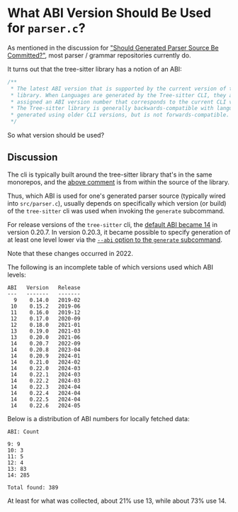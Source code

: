 # What ABI Version Should Be Used for `parser.c`?

As mentioned in the discussion for ["Should Generated Parser Source Be
Committed?"](../should-parser-source-be-committed/README.md), most
parser / grammar repositories currently do.

It turns out that the tree-sitter library has a notion of an ABI:

```c
/**
 * The latest ABI version that is supported by the current version of the
 * library. When Languages are generated by the Tree-sitter CLI, they are
 * assigned an ABI version number that corresponds to the current CLI version.
 * The Tree-sitter library is generally backwards-compatible with languages
 * generated using older CLI versions, but is not forwards-compatible.
 */
```

So what version should be used?

## Discussion

The cli is typically built around the tree-sitter library that's in
the same monorepos, and the [above
comment](https://github.com/tree-sitter/tree-sitter/blob/5766b8a0a785ea34fceb479a94f7fe24c9daae2f/lib/include/tree_sitter/api.h#L17-L23)
is from within the source of the library.

Thus, which ABI is used for one's generated parser source (typically
wired into `src/parser.c`), usually depends on specifically which
version (or build) of the `tree-sitter` cli was used when invoking the
`generate` subcommand.

For release versions of the `tree-sitter` cli, the [default ABI became
14](https://github.com/tree-sitter/tree-sitter/commit/e2fe380a08408ff42eada21f8723f653e6da6606)
in version 0.20.7.  In version 0.20.3, it became possible to specify
generation of at least one level lower via the [`--abi` option to the
`generate`
subcommand](https://github.com/tree-sitter/tree-sitter/pull/1599/commits/516fd6f6def1615cb5dc004ab41c348c7de6d182).

Note that these changes occurred in 2022.

The following is an incomplete table of which versions used which ABI levels:

```
ABI   Version   Release
---   -------   -------
  9    0.14.0   2019-02
 10    0.15.2   2019-06
 11    0.16.0   2019-12
 12    0.17.0   2020-09
 12    0.18.0   2021-01
 13    0.19.0   2021-03
 13    0.20.0   2021-06
 14    0.20.7   2022-09
 14    0.20.8   2023-04
 14    0.20.9   2024-01
 14    0.21.0   2024-02
 14    0.22.0   2024-03
 14    0.22.1   2024-03
 14    0.22.2   2024-03
 14    0.22.3   2024-04
 14    0.22.4   2024-04
 14    0.22.5   2024-04
 14    0.22.6   2024-05
```

Below is a distribution of ABI numbers for locally fetched data:

```
ABI: Count

9: 9
10: 3
11: 5
12: 4
13: 83
14: 285

Total found: 389
```

At least for what was collected, about 21% use 13, while about 73% use
14.


